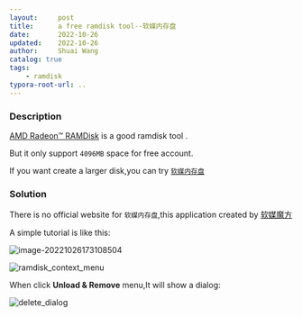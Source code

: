 ```yaml
---
layout:     post
title:      a free ramdisk tool--软媒内存盘
date:       2022-10-26
updated:    2022-10-26 
author:     Shuai Wang
catalog: true
tags:
    - ramdisk
typora-root-url: ..
---
```


### Description

[AMD Radeon™ RAMDisk](http://www.radeonramdisk.com/software_downloads.php) is a good ramdisk tool .

But it only support `4096MB` space for free account.

If you want create a larger disk,you can try [`软媒内存盘`](http://dl.360crx.com/files/pc/2020/ramdisk.zip)



### Solution

 There is no official website for `软媒内存盘`,this application created by [软媒魔方](https://mofang.ruanmei.com/)



A simple tutorial is like this:

![image-20221026173108504](/img/ramdisk_create.png)



![ramdisk_context_menu](/img/ramdisk_context_menu.png)

When click **Unload & Remove** menu,It will show a dialog:

![delete_dialog](/img/ramdisk_delete_dialog.png)
